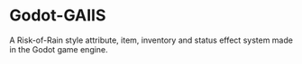 # Godot-GAIIS
A Risk-of-Rain style attribute, item, inventory and status effect system made in the Godot game engine.
